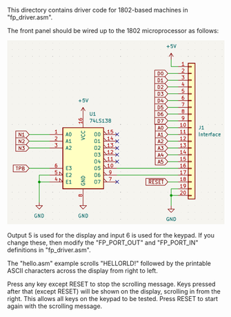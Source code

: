 
This directory contains driver code for 1802-based machines in "fp\_driver.asm".

The front panel should be wired up to the 1802 microprocessor as follows:

<img alt="Wiring for 1802" src="wiring.png"/>

Output 5 is used for the display and input 6 is used for the keypad.
If you change these, then modify the "FP\_PORT\_OUT" and "FP\_PORT\_IN"
definitions in "fp\_driver.asm".

The "hello.asm" example scrolls "HELLORLD!" followed by the printable ASCII
characters across the display from right to left.

Press any key except RESET to stop the scrolling message.  Keys pressed
after that (except RESET) will be shown on the display, scrolling in from
the right.  This allows all keys on the keypad to be tested.  Press RESET
to start again with the scrolling message.
